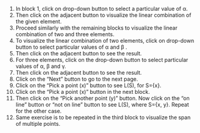 1. In block 1, click on drop-down button to select a particular value of α. 
2. Then click on the adjacent button to visualize the linear combination of the given element.
3. Proceed similarly with the remaining blocks to visualize the linear combination of two and three elements.
4. To visualize the linear combination of two elements, click on drop-down button to select particular values of α and β .
5. Then click on the adjacent button to see the result.
6. For three elements, click on the drop-down button to select particular values of α, β and  γ.
7. Then click on the adjacent button to see the result.
8. Click on the “Next” button to go to the next page.
9. Click on the “Pick a point (x)” button to see L(S), for S={x}.
10. Click on the “Pick a point (x)” button in the next block.
11. Then click on the “Pick another point (y)” button. Now click on the “on line” button or “not on line” button to see L(S), where S={x, y}. Repeat for the other case.
12. Same exercise is to be repeated in the third block to visualize the span of multiple points.
